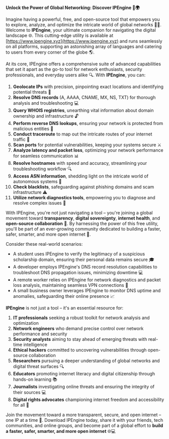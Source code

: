 **Unlock the Power of Global Networking: Discover IPEngine 🔐🌍**

Imagine having a powerful, free, and open-source tool that empowers you to explore, analyze, and optimize the intricate world of global networks 📡🚀. Welcome to **IPEngine**, your ultimate companion for navigating the digital landscape 🌐. This cutting-edge utility is available at [https://www.ipengine.xyz](https://www.ipengine.xyz) and runs seamlessly on all platforms, supporting an astonishing array of languages and catering to users from every corner of the globe 🌎.

At its core, IPEngine offers a comprehensive suite of advanced capabilities that set it apart as the go-to tool for network enthusiasts, security professionals, and everyday users alike 🔍. With **IPEngine**, you can:

1.  **Geolocate IPs** with precision, pinpointing exact locations and identifying potential threats 📍
2.  **Resolve DNS records** (A, AAAA, CNAME, MX, NS, TXT) for thorough analysis and troubleshooting 💻
3.  **Query WHOIS registries**, unearthing vital information about domain ownership and infrastructure 🔓
4.  **Perform reverse DNS lookups**, ensuring your network is protected from malicious entities 🚫
5.  **Conduct traceroute** to map out the intricate routes of your internet traffic 📍
6.  **Scan ports** for potential vulnerabilities, keeping your systems secure ⚔️
7.  **Analyze latency and packet loss**, optimizing your network performance for seamless communication 📊
8.  **Resolve hostnames** with speed and accuracy, streamlining your troubleshooting workflow 🔍
9.  **Access ASN information**, shedding light on the intricate world of autonomous systems 🔗
10. **Check blacklists**, safeguarding against phishing domains and scam infrastructure ⚠️
11. **Utilize network diagnostics tools**, empowering you to diagnose and resolve complex issues 🤖

With IPEngine, you're not just navigating a tool – you're joining a global movement toward **transparency**, **digital sovereignty**, **internet health**, and **open-source collaboration** 🌈. By harnessing the power of this free utility, you'll be part of an ever-growing community dedicated to building a faster, safer, smarter, and more open internet 🔑.

Consider these real-world scenarios:

*   A student uses IPEngine to verify the legitimacy of a suspicious scholarship domain, ensuring their personal data remains secure 🎓
*   A developer employs IPEngine's DNS record resolution capabilities to troubleshoot DNS propagation issues, minimizing downtime 💻
*   A remote worker relies on IPEngine for network diagnostics and packet loss analysis, maintaining seamless VPN connections 🔌
*   A small business owner leverages IPEngine to monitor DNS uptime and anomalies, safeguarding their online presence 📈

**IPEngine** is not just a tool – it's an essential resource for:

1.  **IT professionals** seeking a robust toolkit for network analysis and optimization
2.  **Network engineers** who demand precise control over network performance and security
3.  **Security analysts** aiming to stay ahead of emerging threats with real-time intelligence
4.  **Ethical hackers** committed to uncovering vulnerabilities through open-source collaboration
5.  **Researchers** pursuing a deeper understanding of global networks and digital threat surfaces 🔍
6.  **Educators** promoting internet literacy and digital citizenship through hands-on learning 📚
7.  **Journalists** investigating online threats and ensuring the integrity of their sources 💻
8.  **Digital rights advocates** championing internet freedom and accessibility for all 🌈

Join the movement toward a more transparent, secure, and open internet – one IP at a time 🔑. Download IPEngine today, share it with your friends, tech communities, and online groups, and become part of a global effort to **build a faster, safer, smarter, and more open internet** 🌐💻